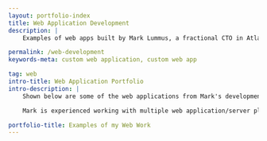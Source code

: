 ```yaml
---
layout: portfolio-index
title: Web Application Development
description: |
    Examples of web apps built by Mark Lummus, a fractional CTO in Atlanta who develops custom web applications.

permalink: /web-development
keywords-meta: custom web application, custom web app

tag: web
intro-title: Web Application Portfolio
intro-description: |
    Shown below are some of the web applications from Mark's development portfolio.

    Mark is experienced working with multiple web application/server platforms including .NET, PHP, Django(Python), and NodeJS(Javascript/Express/Loopback).

portfolio-title: Examples of my Web Work
---
```

